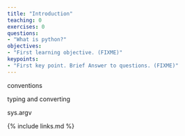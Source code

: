 ```yaml
---
title: "Introduction"
teaching: 0
exercises: 0
questions:
- "What is python?"
objectives:
- "First learning objective. (FIXME)"
keypoints:
- "First key point. Brief Answer to questions. (FIXME)"
---
```


conventions

typing and converting

sys.argv

{% include links.md %}

